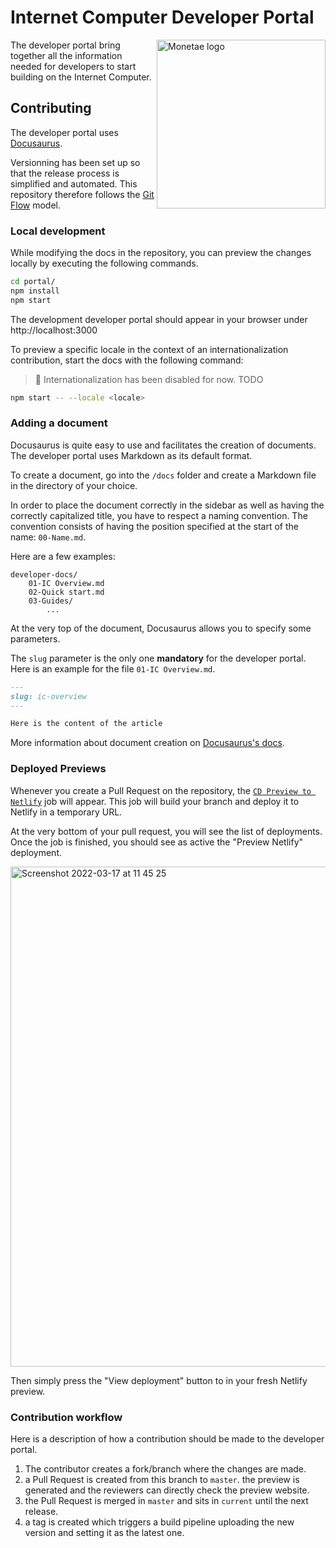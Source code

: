 # Internet Computer Developer Portal

<img src="https://user-images.githubusercontent.com/15371828/158857061-8fa8d079-d33f-4ed2-88aa-56d452d238d8.svg" align="right" alt="Monetae logo" width="270">

The developer portal bring together all the information needed for developers to start building on the Internet Computer.

## Contributing
The developer portal uses [Docusaurus](https://docusaurus.io/docs). 

Versionning has been set up so that the release process is simplified and automated. 
This repository therefore follows the [Git Flow](https://nvie.com/posts/a-successful-git-branching-model/) model. 

### Local development
While modifying the docs in the repository, you can preview the changes locally by executing the following commands.
```bash
cd portal/
npm install 
npm start
```

The development developer portal should appear in your browser under http://localhost:3000

To preview a specific locale in the context of an internationalization contribution, start the docs with the following command:

> 🚧 Internationalization has been disabled for now. TODO

```bash
npm start -- --locale <locale>
```

### Adding a document
Docusaurus is quite easy to use and facilitates the creation of documents. 
The developer portal uses Markdown as its default format. 

To create a document, go into the `/docs` folder and create a Markdown file in the directory of your choice.

In order to place the document correctly in the sidebar as well as having the correctly capitalized title, you have to respect a naming convention. 
The convention consists of having the position specified at the start of the name: `00-Name.md`.

Here are a few examples:

```
developer-docs/
    01-IC Overview.md
    02-Quick start.md
    03-Guides/
        ...
```

At the very top of the document, Docusaurus allows you to specify some parameters. 

The `slug` parameter is the only one **mandatory** for the developer portal. 
Here is an example for the file `01-IC Overview.md`.

```md
---
slug: ic-overview
---

Here is the content of the article
```

More information about document creation on [Docusaurus's docs](https://docusaurus.io/docs/create-doc). 

### Deployed Previews
Whenever you create a Pull Request on the repository, the [`CD Preview to Netlify`](https://github.com/dfinity/portal/actions/workflows/cd--preview-netlify.yml) job will appear. 
This job will build your branch and deploy it to Netlify in a temporary URL. 

At the very bottom of your pull request, you will see the list of deployments. 
Once the job is finished, you should see as active the "Preview Netlify" deployment. 

<img width="800" alt="Screenshot 2022-03-17 at 11 45 25" src="https://user-images.githubusercontent.com/15371828/158793201-bb41f003-3d8d-4f95-9f91-8798613bc695.png">

Then simply press the "View deployment" button to in your fresh Netlify preview.


### Contribution workflow
Here is a description of how a contribution should be made to the developer portal. 
1. The contributor creates a fork/branch where the changes are made. 
2. a Pull Request is created from this branch to `master`. the preview is generated and the reviewers can directly check the preview website.
3. the Pull Request is merged in `master` and sits in `current` until the next release. 
4. a tag is created which triggers a build pipeline uploading the new version and setting it as the latest one.
